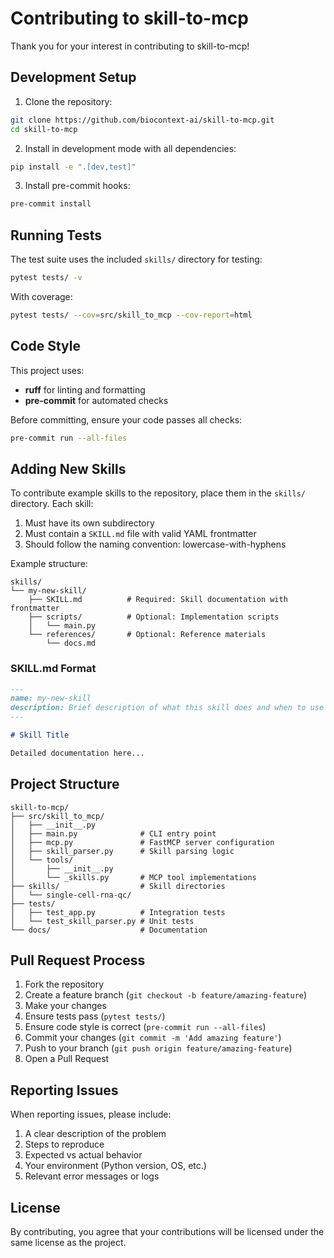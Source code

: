 # Contributing to skill-to-mcp

Thank you for your interest in contributing to skill-to-mcp!

## Development Setup

1. Clone the repository:
```bash
git clone https://github.com/biocontext-ai/skill-to-mcp.git
cd skill-to-mcp
```

2. Install in development mode with all dependencies:
```bash
pip install -e ".[dev,test]"
```

3. Install pre-commit hooks:
```bash
pre-commit install
```

## Running Tests

The test suite uses the included `skills/` directory for testing:

```bash
pytest tests/ -v
```

With coverage:
```bash
pytest tests/ --cov=src/skill_to_mcp --cov-report=html
```

## Code Style

This project uses:
- **ruff** for linting and formatting
- **pre-commit** for automated checks

Before committing, ensure your code passes all checks:
```bash
pre-commit run --all-files
```

## Adding New Skills

To contribute example skills to the repository, place them in the `skills/` directory. Each skill:

1. Must have its own subdirectory
2. Must contain a `SKILL.md` file with valid YAML frontmatter
3. Should follow the naming convention: lowercase-with-hyphens

Example structure:
```
skills/
└── my-new-skill/
    ├── SKILL.md          # Required: Skill documentation with frontmatter
    ├── scripts/          # Optional: Implementation scripts
    │   └── main.py
    └── references/       # Optional: Reference materials
        └── docs.md
```

### SKILL.md Format

```markdown
---
name: my-new-skill
description: Brief description of what this skill does and when to use it
---

# Skill Title

Detailed documentation here...
```

## Project Structure

```
skill-to-mcp/
├── src/skill_to_mcp/
│   ├── __init__.py
│   ├── main.py              # CLI entry point
│   ├── mcp.py               # FastMCP server configuration
│   ├── skill_parser.py      # Skill parsing logic
│   └── tools/
│       ├── __init__.py
│       └── _skills.py       # MCP tool implementations
├── skills/                  # Skill directories
│   └── single-cell-rna-qc/
├── tests/
│   ├── test_app.py          # Integration tests
│   └── test_skill_parser.py # Unit tests
└── docs/                    # Documentation
```

## Pull Request Process

1. Fork the repository
2. Create a feature branch (`git checkout -b feature/amazing-feature`)
3. Make your changes
4. Ensure tests pass (`pytest tests/`)
5. Ensure code style is correct (`pre-commit run --all-files`)
6. Commit your changes (`git commit -m 'Add amazing feature'`)
7. Push to your branch (`git push origin feature/amazing-feature`)
8. Open a Pull Request

## Reporting Issues

When reporting issues, please include:

1. A clear description of the problem
2. Steps to reproduce
3. Expected vs actual behavior
4. Your environment (Python version, OS, etc.)
5. Relevant error messages or logs

## License

By contributing, you agree that your contributions will be licensed under the same license as the project.
